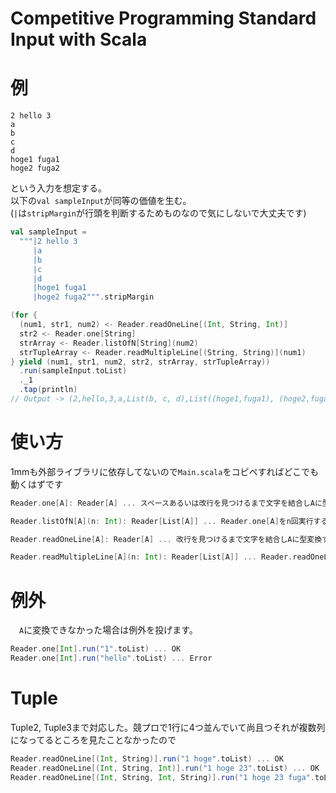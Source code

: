 # Competitive Programming Standard Input with Scala
# 例
```
2 hello 3
a
b
c
d
hoge1 fuga1
hoge2 fuga2
```
という入力を想定する。  
以下の`val sampleInput`が同等の価値を生む。  
(`|`は`stripMargin`が行頭を判断するためものなので気にしないで大丈夫です)
```scala
val sampleInput =
  """|2 hello 3
     |a
     |b
     |c
     |d
     |hoge1 fuga1
     |hoge2 fuga2""".stripMargin

(for {
  (num1, str1, num2) <- Reader.readOneLine[(Int, String, Int)]
  str2 <- Reader.one[String]
  strArray <- Reader.listOfN[String](num2)
  strTupleArray <- Reader.readMultipleLine[(String, String)](num1)
} yield (num1, str1, num2, str2, strArray, strTupleArray))
  .run(sampleInput.toList)
  ._1
  .tap(println)
// Output -> (2,hello,3,a,List(b, c, d),List((hoge1,fuga1), (hoge2,fuga2)))
```
# 使い方
1mmも外部ライブラリに依存してないので`Main.scala`をコピペすればどこでも動くはずです
```scala
Reader.one[A]: Reader[A] ... スペースあるいは改行を見つけるまで文字を結合しAに型変換する

Reader.listOfN[A](n: Int): Reader[List[A]] ... Reader.one[A]をn回実行する

Reader.readOneLine[A]: Reader[A] ... 改行を見つけるまで文字を結合しAに型変換する

Reader.readMultipleLine[A](n: Int): Reader[List[A]] ... Reader.readOneLine[A]をn回実行する
```

# 例外
　`A`に変換できなかった場合は例外を投げます。
 ```scala
 Reader.one[Int].run("1".toList) ... OK
 Reader.one[Int].run("hello".toList) ... Error
 ```
 
 # Tuple
 Tuple2, Tuple3まで対応した。競プロで1行に4つ並んでいて尚且つそれが複数列になってるところを見たことなかったので
 ```scala
 Reader.readOneLine[(Int, String)].run("1 hoge".toList) ... OK
 Reader.readOneLine[(Int, String, Int)].run("1 hoge 23".toList) ... OK
 Reader.readOneLine[(Int, String, Int, String)].run("1 hoge 23 fuga".toList) ... NG: 未対応
 ```
